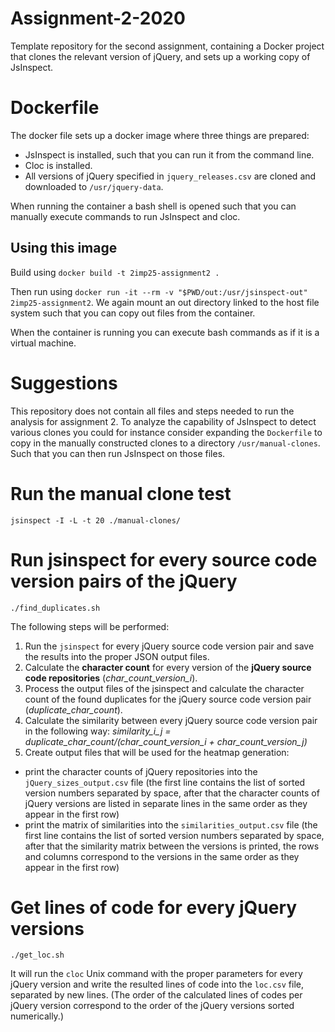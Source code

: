 # Assignment-2-2020

Template repository for the second assignment, containing a Docker project that clones the relevant version of jQuery, and sets up a working copy of JsInspect.

# Dockerfile

The docker file sets up a docker image where three things
are prepared:

- JsInspect is installed, such that you can run it from the
  command line.
- Cloc is installed.
- All versions of jQuery specified in `jquery_releases.csv` are
  cloned and downloaded to `/usr/jquery-data`.

When running the container a bash shell is opened such that you
can manually execute commands to run JsInspect and cloc.

## Using this image

Build using `docker build -t 2imp25-assignment2 .`

Then run using
`docker run -it --rm -v "$PWD/out:/usr/jsinspect-out" 2imp25-assignment2`.
We again mount an out directory linked to the host file system
such that you can copy out files from the container.

When the container is running you can execute bash commands
as if it is a virtual machine.

# Suggestions

This repository does not contain all files and steps needed to
run the analysis for assignment 2. To analyze the capability of
JsInspect to detect various clones you could for instance
consider expanding the `Dockerfile` to copy in the manually
constructed clones to a directory `/usr/manual-clones`. Such
that you can then run JsInspect on those files.

# Run the manual clone test

`jsinspect -I -L -t 20 ./manual-clones/`

# Run jsinspect for every source code version pairs of the jQuery

`./find_duplicates.sh`

The following steps will be performed:

1. Run the `jsinspect` for every jQuery source code version pair and save the results into the proper JSON output files.
2. Calculate the **character count** for every version of the **jQuery source code repositories** (_char_count_version_i_).
3. Process the output files of the jsinspect and calculate the character count of the found duplicates for the jQuery source code version pair (_duplicate_char_count_).
4. Calculate the similarity between every jQuery source code version pair in the following way: _similarity_i_j = duplicate_char_count/(char_count_version_i + char_count_version_j)_
5. Create output files that will be used for the heatmap generation:

- print the character counts of jQuery repositories into the `jQuery_sizes_output.csv` file (the first line contains the list of sorted version numbers separated by space, after that the character counts of jQuery versions are listed in separate lines in the same order as they appear in the first row)
- print the matrix of similarities into the `similarities_output.csv` file (the first line contains the list of sorted version numbers separated by space, after that the similarity matrix between the versions is printed, the rows and columns correspond to the versions in the same order as they appear in the first row)

# Get lines of code for every jQuery versions

`./get_loc.sh`

It will run the `cloc` Unix command with the proper parameters for every jQuery version and write the resulted lines of code into the `loc.csv` file, separated by new lines. (The order of the calculated lines of codes per jQuery version correspond to the order of the jQuery versions sorted numerically.)
